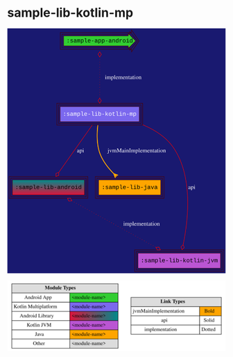 # sample-lib-kotlin-mp

<!--region chart-->
![chart](modular/chart.svg)

![legend](../modular/legend.svg)
<!--endregion-->
